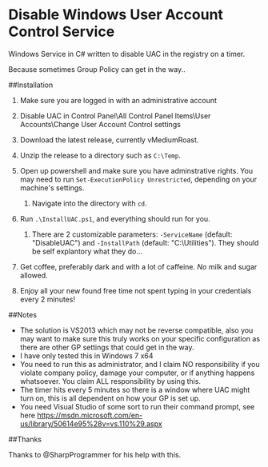 # Disable Windows User Account Control Service
Windows Service in C# written to disable UAC in the registry on a timer.

Because sometimes Group Policy can get in the way..

##Installation

1. Make sure you are logged in with an administrative account

2. Disable UAC in Control Panel\All Control Panel Items\User Accounts\Change User Account Control settings

3. Download the latest release, currently vMediumRoast.

4. Unzip the release to a directory such as `C:\Temp`.

5. Open up powershell and make sure you have adminstrative rights. You may need to run `Set-ExecutionPolicy Unrestricted`, depending on your machine's settings.
	1. Navigate into the directory with `cd`.

6. Run `.\InstallUAC.ps1`, and everything should run for you. 
	1. There are 2 customizable parameters: `-ServiceName` (default: "DisableUAC") and `-InstallPath` (default: "C:\Utilities"). They should be self explantory what they do...

7. Get coffee, preferably dark and with a lot of caffeine. *No* milk and sugar allowed.

8. Enjoy all your new found free time not spent typing in your credentials every 2 minutes!

##Notes

- The solution is VS2013 which may not be reverse compatible, also you may want to make sure this truly works on your specific configuration as there are other GP settings that could get in the way.
- I have only tested this in Windows 7 x64
- You need to run this as administrator, and I claim NO responsibility if you violate company policy, damage your computer, or if anything happens whatsoever. You claim ALL responsibility by using this.
- The timer hits every 5 minutes so there is a window where UAC might turn on, this is all dependent on how your GP is set up.
- You need Visual Studio of some sort to run their command prompt, see here https://msdn.microsoft.com/en-us/library/50614e95%28v=vs.110%29.aspx

##Thanks

Thanks to @SharpProgrammer for his help with this.